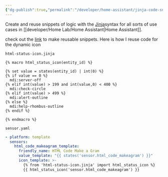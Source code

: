 ```yaml
---
{"dg-publish":true,"permalink":"/developer/home-assistant/jinja-code-snippet/","created":"2025-04-09T22:11:49.076-05:00","updated":"2025-04-09T11:32:51.000-05:00"}
---
```


Create and reuse snippets of logic with the [Jinja](https://palletsprojects.com/p/jinja/)syntax for all sorts of use cases in [[developer/Home Lab/Home Assistant\|Home Assistant]]. 

check out the [link](https://www.home-assistant.io/blog/2023/04/05/release-20234/#macros-for-your-templates) to make reusable snippets. Here is how I reuse code for the dynamic icon

`html-status-icon.jinja`
```jinja
{% macro html_status_icon(entity_id) %}

{% set value = states(entity_id) | int(0) %}
{% if value == 0 %}
  mdi:server-off
{% elif int(value) > 199 and int(value,0) < 400 %}
  mdi:check-circle
{% elif int(value) > 499 %}
  mdi:alert-outline
{% else %}
  mdi:help-rhombus-outline
{% endif %}

{% endmacro %}
```

`sensor.yaml`
```yml
- platform: template
  sensors:
    html_code_makeagram_template:
      friendly_name: HTML Code Make a Gram
      value_template: "{{ states('sensor.html_code_makeagram') }}"
      icon_template: >-
        {% from 'html-status-icon.jinja' import html_status_icon %}
        {{ html_status_icon('sensor.html_code_makeagram') }}
```